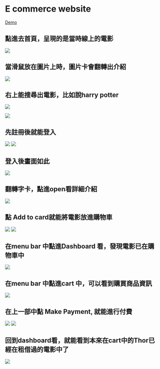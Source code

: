# E commerce website
[Demo](https://movie-rent-store-43967.herokuapp.com)

## 點進去首頁，呈現的是當時線上的電影
![](https://i.imgur.com/RMHX3xt.jpg)

## 當滑鼠放在圖片上時，圖片卡會翻轉出介紹
![](https://i.imgur.com/zjx1ChQ.png)

## 右上能搜尋出電影，比如說harry potter
![](https://i.imgur.com/dDw3f5O.png)

![](https://i.imgur.com/UysPvrg.jpg)

## 先註冊後就能登入
![](https://i.imgur.com/cYymdXI.png)
![](https://i.imgur.com/YQHV9Gw.png)

## 登入後畫面如此
![](https://i.imgur.com/bIXigoi.jpg)

## 翻轉字卡，點進open看詳細介紹
![](https://i.imgur.com/Gth26aT.png)


## 點 Add to card就能將電影放進購物車
![](https://i.imgur.com/1ABoHcr.png)
![](https://i.imgur.com/Nxn3tnf.png)


## 在menu bar 中點進Dashboard 看，發現電影已在購物車中
![](https://i.imgur.com/3i7KcSy.png)

## 在menu bar 中點進cart 中，可以看到購買商品資訊
![](https://i.imgur.com/gE18ec6.png)

## 在上一部中點 Make Payment, 就能進行付費
![](https://i.imgur.com/VLQUUIh.png)
![](https://i.imgur.com/7B5UnCR.png)

## 回到dashboard看，就能看到本來在cart中的Thor已經在租借過的電影中了
![](https://i.imgur.com/gLIGsvB.jpg)